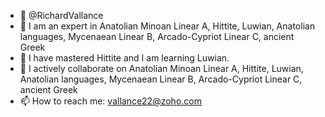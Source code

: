 - 👋 @RichardVallance
- 👀 I am an expert in Anatolian Minoan Linear A, Hittite, Luwian, Anatolian languages, Mycenaean Linear B, Arcado-Cypriot Linear C, ancient Greek
- 🌱 I have mastered Hittite and I am learning Luwian.
- 💞️ I actively collaborate on Anatolian Minoan Linear A, Hittite, Luwian, Anatolian languages, Mycenaean Linear B, Arcado-Cypriot Linear C, ancient Greek
- 📫 How to reach me: vallance22@zoho.com 

<!---
RichardVallance/RichardVallance is a ✨ special ✨ repository because its `README.md` (this file) appears on your GitHub profile.
You can click the Preview link to take a look at your changes.
--->

